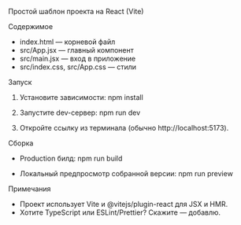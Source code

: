 Простой шаблон проекта на React (Vite)

Содержимое
- index.html — корневой файл
- src/App.jsx — главный компонент
- src/main.jsx — вход в приложение
- src/index.css, src/App.css — стили

Запуск
1) Установите зависимости:
   npm install

2) Запустите dev-сервер:
   npm run dev

3) Откройте ссылку из терминала (обычно http://localhost:5173).

Сборка
- Production билд:
  npm run build

- Локальный предпросмотр собранной версии:
  npm run preview

Примечания
- Проект использует Vite и @vitejs/plugin-react для JSX и HMR.
- Хотите TypeScript или ESLint/Prettier? Скажите — добавлю.

